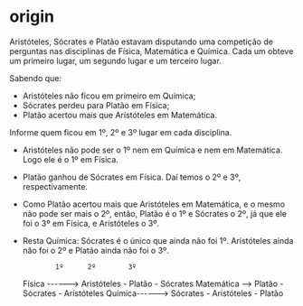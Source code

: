# origin

Aristóteles, Sócrates e Platão estavam disputando uma competição de perguntas nas disciplinas de Física, Matemática e Química. 
Cada um obteve um primeiro lugar, um segundo lugar e um terceiro lugar.

Sabendo que: 
- Aristóteles não ficou em primeiro em Química; 
- Sócrates perdeu para Platão em Física; 
- Platão acertou mais que Aristóteles em Matemática.

Informe quem ficou em 1º, 2º e 3º lugar em cada disciplina.

- Aristóteles não pode ser o 1º nem em Química e nem em Matemática. Logo ele é o 1º em Física.
- Platão ganhou de Sócrates em Física. Daí temos o 2º e 3º, respectivamente.
- Como Platão acertou mais que Aristóteles em Matemática, e o mesmo não pode ser mais o 2º,
  então, Platão é o 1º e Sócrates o 2º, já que ele foi o 3º em Física, e Aristóteles o 3º.
- Resta Química: Sócrates é o único que ainda não foi 1º. Aristóteles ainda não foi o 2º e 
  Platão ainda não foi o 3º.

  		      1º	  2º		3º
  Física ------>  Aristóteles - Platão      - Sócrates
  Matemática -->  Platão      - Sócrates    - Aristóteles
  Química------>  Sócrates    - Aristóteles - Platão  
